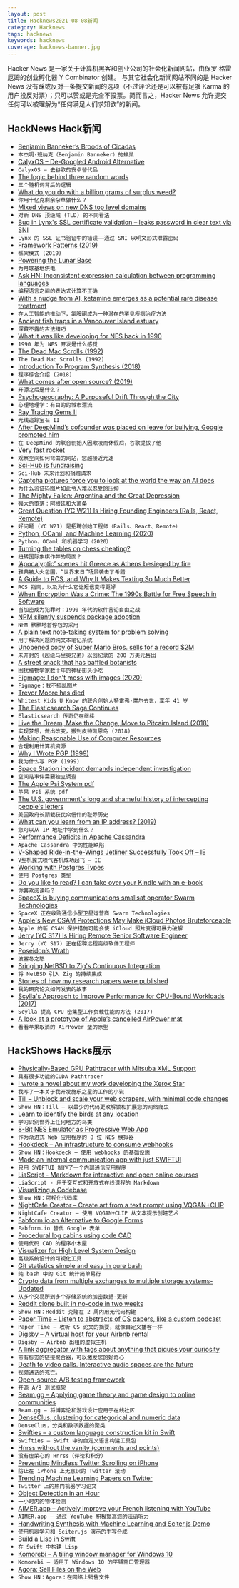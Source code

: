 ```yaml
---
layout: post
title: Hacknews2021-08-08新闻
category: Hacknews
tags: hacknews
keywords: hacknews
coverage: hacknews-banner.jpg
---
```


Hacker News 是一家关于计算机黑客和创业公司的社会化新闻网站，由保罗·格雷厄姆的创业孵化器 Y Combinator 创建。
与其它社会化新闻网站不同的是 Hacker News 没有踩或反对一条提交新闻的选项（不过评论还是可以被有足够 Karma 的用户投反对票）；只可以赞或是完全不投票。简而言之，Hacker News 允许提交任何可以被理解为“任何满足人们求知欲”的新闻。

## HackNews Hack新闻


- [Benjamin Banneker’s Broods of Cicadas](https://www.historytoday.com/archive/natural-histories/benjamin-bannekers-broods-cicadas)
- `本杰明·班纳克（Benjamin Banneker）的蝉巢`
- [CalyxOS – De-Googled Android Alternative](https://calyxos.org/)
- `CalyxOS – 去谷歌的安卓替代品`
- [The logic behind three random words](https://www.ncsc.gov.uk/blog-post/the-logic-behind-three-random-words)
- `三个随机词背后的逻辑`
- [What do you do with a billion grams of surplus weed?](https://thewalrus.ca/what-do-you-do-with-a-billion-grams-of-surplus-weed/)
- `你用十亿克剩余杂草做什么？`
- [Mixed views on new DNS top level domains](https://utcc.utoronto.ca/~cks/space/blog/tech/NewTLDsMyMixedViews)
- `对新 DNS 顶级域 (TLD) 的不同看法`
- [Bug in Lynx's SSL certificate validation – leaks password in clear text via SNI](https://www.openwall.com/lists/oss-security/2021/08/07/1)
- `Lynx 的 SSL 证书验证中的错误——通过 SNI 以明文形式泄露密码`
- [Framework Patterns (2019)](https://blog.startifact.com/posts/framework-patterns.html#)
- `框架模式 (2019)`
- [Powering the Lunar Base](https://caseyhandmer.wordpress.com/2021/04/25/powering-the-lunar-base/)
- `为月球基地供电`
- [Ask HN: Inconsistent expression calculation between programming languages](item?id=28085642)
- `编程语言之间的表达式计算不正确`
- [With a nudge from AI, ketamine emerges as a potential rare disease treatment](https://www.statnews.com/2021/08/05/artificial-intelligence-rare-disease-andp-medikanren/)
- `在人工智能的推动下，氯胺酮成为一种潜在的罕见疾病治疗方法`
- [Ancient fish traps in a Vancouver Island estuary](https://www.hakaimagazine.com/features/the-ingenious-ancient-technology-concealed-in-the-shallows/)
- `深藏不露的古法精巧`
- [What it was like developing for NES back in 1990](https://twitter.com/KevEdwardsRetro/status/1423653418439254026)
- `1990 年为 NES 开发是什么感觉`
- [The Dead Mac Scrolls (1992)](https://archive.org/details/mac_The_Dead_Mac_Scrolls_1992/page/n25/mode/2up)
- `The Dead Mac Scrolls (1992)`
- [Introduction To Program Synthesis (2018)](https://people.csail.mit.edu/asolar/SynthesisCourse/Lecture1.htm)
- `程序综合介绍 (2018)`
- [What comes after open source? (2019)](https://denisnazarov.com/what-comes-after-open-source)
- `开源之后是什么？ `
- [Psychogeography: A Purposeful Drift Through the City](https://thereader.mitpress.mit.edu/psychogeography-a-purposeful-drift-through-the-city/)
- `心理地理学：有目的的城市漂流`
- [Ray Tracing Gems II](http://www.realtimerendering.com/raytracinggems/rtg2/index.html)
- `光线追踪宝石 II`
- [After DeepMind’s cofounder was placed on leave for bullying, Google promoted him](https://www.morningbrew.com/emerging-tech/stories/2021/08/04/deepminds-cofounder-placed-leave-bullying-google-promoted)
- `在 DeepMind 的联合创始人因欺凌而休假后，谷歌提拔了他`
- [Very fast rocket](http://makc.github.io/misc/relativity-1.html)
- `观察空间如何弯曲的网站，您越接近光速`
- [Sci-Hub is fundraising](https://sci-hub.do/donate)
- `Sci-Hub 未来计划和捐赠请求`
- [Captcha pictures force you to look at the world the way an AI does](https://clivethompson.medium.com/why-captcha-pictures-are-so-unbearably-depressing-20679b8cf84a)
- `为什么验证码图片如此令人难以忍受的压抑`
- [The Mighty Fallen: Argentina and the Great Depression](https://www.historytoday.com/archive/behind-times/mighty-fallen)
- `强大的堕落：阿根廷和大萧条`
- [Great Question (YC W21) Is Hiring Founding Engineers (Rails, React, Remote)](item?id=28101776)
- `好问题 (YC W21) 是招聘创始工程师（Rails、React、Remote）`
- [Python, OCaml, and Machine Learning (2020)](https://signalsandthreads.com/python-ocaml-and-machine-learning/)
- `Python、OCaml 和机器学习（2020）`
- [Turning the tables on chess cheating?](https://rjlipton.wpcomstaging.com/2021/08/04/turning-the-tables-on-cheating/)
- `扭转国际象棋作弊的局面？`
- [‘Apocalyptic’ scenes hit Greece as Athens besieged by fire](https://www.theguardian.com/world/2021/aug/07/apocalyptic-scenes-hit-greece-as-athens-besieged-by-fire)
- `雅典被大火包围，“世界末日”场景袭击了希腊`
- [A Guide to RCS, and Why It Makes Texting So Much Better](https://www.wired.com/story/guide-to-rcs-why-it-makes-texting-better/)
- `RCS 指南，以及为什么它让短信变得更好`
- [When Encryption Was a Crime: The 1990s Battle for Free Speech in Software](https://reason.com/video/2020/10/21/cryptowars-gilmore-zimmermann-cryptography/)
- `当加密成为犯罪时：1990 年代的软件言论自由之战`
- [NPM silently suspends package adoption](https://twitter.com/Andrewmd5/status/1423915743410745346)
- `NPM 默默地暂停包的采用`
- [A plain text note-taking system for problem solving](https://calculist.io/)
- `用于解决问题的纯文本笔记系统`
- [Unopened copy of Super Mario Bros. sells for a record $2M](https://www.theverge.com/2021/8/7/22614450/unopened-copy-super-mario-bros-sells-2-million-record)
- `未开封的《超级马里奥兄弟》以创纪录的 200 万美元售出`
- [A street snack that has baffled botanists](https://www.atlasobscura.com/articles/indian-street-snack-root)
- `困扰植物学家数十年的神秘街头小吃`
- [Figmage: I don't mess with images (2020)](https://heyraviteja.com/post/projects/figmage/)
- `Figmage：我不搞乱图片`
- [Trevor Moore has died](https://en.wikipedia.org/wiki/Trevor_Moore_(comedian))
- `Whitest Kids U Know 的联合创始人特雷弗·摩尔去世，享年 41 岁`
- [The Elasticsearch Saga Continues](https://thenewstack.io/this-week-in-programming-the-elasticsearch-saga-continues/)
- `Elasticsearch 传奇仍在继续`
- [Live the Dream, Make the Change, Move to Pitcairn Island (2018)](http://www.immigration.gov.pn/immigrate/index.html)
- `实现梦想，做出改变，搬到皮特凯恩岛 (2018)`
- [Making Reasonable Use of Computer Resources](https://vfoley.xyz/reasonable-use/)
- `合理利用计算机资源`
- [Why I Wrote PGP (1999)](https://philzimmermann.com/EN/essays/WhyIWrotePGP.html)
- `我为什么写 PGP (1999)`
- [Space Station incident demands independent investigation](https://spectrum.ieee.org/space-station-accident-needs-independant-investigation)
- `空间站事件需要独立调查`
- [The Apple Psi System pdf](https://www.apple.com/child-safety/pdf/Apple_PSI_System_Security_Protocol_and_Analysis.pdf)
- `苹果 Psi 系统 pdf`
- [The U.S. government's long and shameful history of intercepting people's letters](https://reason.com/2021/07/15/postal-censorship-and-surveillance-a-timeline/)
- `美国政府长期截获民众信件的耻辱历史`
- [What can you learn from an IP address? (2019)](https://blog.apnic.net/2019/08/23/what-can-you-learn-from-an-ip-address/)
- `您可以从 IP 地址中学到什么？ `
- [Performance Deficits in Apache Cassandra](http://literatejava.com/database/performance-deficits-in-apache-cassandra/)
- `Apache Cassandra 中的性能缺陷`
- [V-Shaped Ride-in-the-Wings Jetliner Successfully Took Off – IE](https://interestingengineering.com/the-energy-efficient-v-shaped-ride-in-the-wings-jetliner-successfully-took-off)
- `V型机翼式喷气客机成功起飞 – IE`
- [Working with Postgres Types](https://blog.jonudell.net/2021/07/27/working-with-postgres-types/)
- `使用 Postgres 类型`
- [Do you like to read? I can take over your Kindle with an e-book](https://research.checkpoint.com/2021/i-can-take-over-your-kindle/)
- `你喜欢阅读吗？`
- [SpaceX is buying communications smallsat operator Swarm Technologies](https://fcc.report/IBFS/SAT-T-C-20210806-00096)
- `SpaceX 正在收购通信小型卫星运营商 Swarm Technologies`
- [Apple's New CSAM Protections May Make iCloud Photos Bruteforceable](https://crypto.stackexchange.com/questions/93423/how-unique-is-a-neuralhash)
- `Apple 的新 CSAM 保护措施可能会使 iCloud 照片变得可暴力破解`
- [Jerry (YC S17) Is Hiring Remote Senior Software Engineer](https://jobs.lever.co/getjerry/8a65340f-f253-4da6-8259-ad1fe527a7e8)
- `Jerry (YC S17) 正在招聘远程高级软件工程师`
- [Poseidon’s Wrath](https://aeon.co/essays/how-a-vanished-ancient-greek-city-helps-us-think-about-disasters)
- `波塞冬之怒`
- [Bringing NetBSD to Zig's Continuous Integration](https://wf.lavatech.top/lun-4/bringing-netbsd-to-zigs-continuous-integration)
- `将 NetBSD 引入 Zig 的持续集成`
- [Stories of how my research papers were published](https://jeffhuang.com/struggle_for_each_paper/)
- `我的研究论文如何发表的故事`
- [Scylla's Approach to Improve Performance for CPU-Bound Workloads (2017)](https://www.scylladb.com/2017/07/06/scyllas-approach-improve-performance-cpu-bound-workloads/)
- `Scylla 提高 CPU 密集型工作负载性能的方法 (2017)`
- [A look at a prototype of Apple’s cancelled AirPower mat](https://www.xda-developers.com/prototype-airpower-mat/)
- `看看苹果取消的 AirPower 垫的原型`


## HackShows Hacks展示

- [ Physically-Based GPU Pathtracer with Mitsuba XML Support](https://github.com/jan-van-bergen/GPU-Pathtracer)
- `具有很多功能的CUDA Pathtracer`
- [ I wrote a novel about my work developing the Xerox Star](http://www.albertcory.io)
- `我写了一本关于我开发施乐之星的工作的小说`
- [ Till – Unblock and scale your web scrapers, with minimal code changes](https://github.com/DataHenHQ/till)
- `Show HN：Till – 以最少的代码更改解锁和扩展您的网络爬虫`
- [ Learn to identify the birds at any location](https://github.com/dandavison/trogon)
- `学习识别世界上任何地方的鸟类`
- [ 8-Bit NES Emulator as Progressive Web App](https://pwa-nes.vercel.app/)
- `作为渐进式 Web 应用程序的 8 位 NES 模拟器`
- [ Hookdeck – An infrastructure to consume webhooks](https://hookdeck.com?ref=hn)
- `Show HN：Hookdeck – 使用 webhooks 的基础设施`
- [ Made an internal communication app with just SWIFTUI](https://apps.apple.com/us/app/kwayet/id1545093715)
- `只用 SWIFTUI 制作了一个内部通信应用程序`
- [ LiaScript - Markdown for interactive and open online courses](https://liascript.github.io)
- `LiaScript - 用于交互式和开放式在线课程的 Markdown`
- [ Visualizing a Codebase](https://octo.github.com/projects/repo-visualization)
- `Show HN：可视化代码库`
- [ NightCafe Creator – Create art from a text prompt using VQGAN+CLIP](https://creator.nightcafe.studio/text-to-image-art)
- `NightCafe Creator – 使用 VQGAN+CLIP 从文本提示创建艺术`
- [ Fabform.io an Alternative to Google Forms](item?id=28081027)
- `Fabform.io 替代 Google 表单`
- [ Procedural log cabins using code CAD](https://github.com/lf94/log-cabin-parametric-cadquery)
- `使用代码 CAD 的程序小木屋`
- [ Visualizer for High Level System Design](https://honzaap.github.io/Systemizer)
- `高级系统设计的可视化工具`
- [ Git statistics simple and easy in pure bash](https://www.github.com/arzzen/git-quick-stats)
- `纯 bash 中的 Git 统计简单易行`
- [ Crypto data from multiple exchanges to multiple storage systems-Updated](https://github.com/milkywaybrain/cryptogalaxy)
- `从多个交易所到多个存储系统的加密数据-更新`
- [ Reddit clone built in no-code in two weeks](http://reggit.bubbleapps.io/)
- `Show HN：Reddit 克隆在 2 周内用无代码构建`
- [ Paper Time – Listen to abstracts of CS papers, like a custom podcast](https://papertime.app)
- `Paper Time – 收听 CS 论文的摘要，就像自定义播客一样`
- [ Digsby – A virtual host for your Airbnb rental](https://askdigsby.com)
- `Digsby – Airbnb 出租的虚拟主机`
- [ A link aggregator with tags about anything that piques your curiosity](https://sic.pm/)
- `带有标签的链接聚合器，可以激发您的好奇心`
- [ Death to video calls. Interactive audio spaces are the future](https://launch.orbital.chat?launcher=ap&launch_code=showhn)
- `视频通话的死亡。`
- [ Open-source A/B testing framework](https://github.com/growthbook/growthbook)
- `开源 A/B 测试框架`
- [ Beam.gg – Applying game theory and game design to online communities](https://beam.gg)
- `Beam.gg – 将博弈论和游戏设计应用于在线社区`
- [ DenseClus, clustering for categorical and numeric data](https://github.com/awslabs/amazon-denseclus)
- `DenseClus，分类和数字数据的聚类`
- [ Swifties – a custom language construction kit in Swift](https://github.com/codr7/swifties)
- `Swifties – Swift 中的自定义语言构建工具包`
- [ Hnrss without the vanity (comments and points)](http://hnrss.ktachibana.party)
- `没有虚荣心的 Hnrss（评论和积分）`
- [ Preventing Mindless Twitter Scrolling on iPhone](https://twitter.com/actuflow/status/1423318269440798723)
- `防止在 iPhone 上无意识的 Twitter 滚动`
- [ Trending Machine Learning Papers on Twitter](https://papers.labml.ai/papers/weekly/)
- `Twitter 上的热门机器学习论文`
- [ Object Detection in an Hour](https://www.strayrobots.io/blog/object-detection-in-an-hour)
- `一小时内的物体检测`
- [ AIMER.app – Actively improve your French listening with YouTube](https://aimer.app)
- `AIMER.app – 通过 YouTube 积极提高您的法语听力`
- [ Handwriting Synthesis with Machine Learning and Sciter.js Demo](https://github.com/GirkovArpa/calligrapher-ai)
- `使用机器学习和 Sciter.js 演示的手写合成`
- [ Build a Lisp in Swift](https://github.com/codr7/swifties-repl)
- `在 Swift 中构建 Lisp`
- [ Komorebi – A tiling window manager for Windows 10](https://github.com/LGUG2Z/komorebi)
- `Komorebi – 适用于 Windows 10 的平铺窗口管理器`
- [ Agora: Sell Files on the Web](http://agora.download/files/blog/mvp.html)
- `Show HN：Agora：在网络上销售文件`

